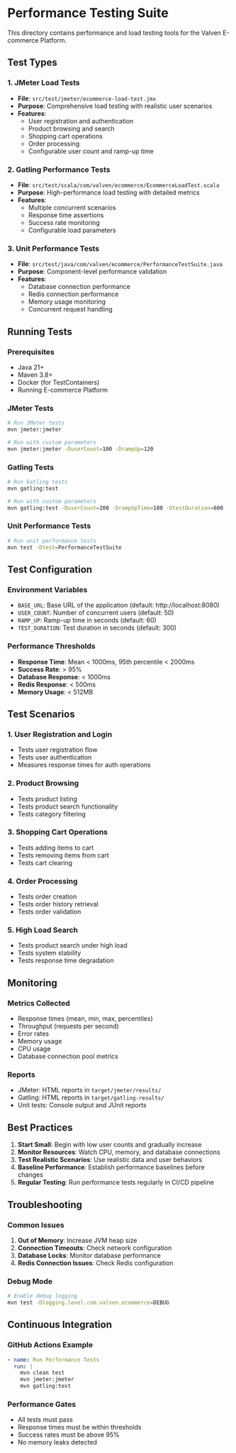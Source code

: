 # Performance Testing Suite

This directory contains performance and load testing tools for the Valven E-commerce Platform.

## Test Types

### 1. JMeter Load Tests
- **File**: `src/test/jmeter/ecommerce-load-test.jmx`
- **Purpose**: Comprehensive load testing with realistic user scenarios
- **Features**:
  - User registration and authentication
  - Product browsing and search
  - Shopping cart operations
  - Order processing
  - Configurable user count and ramp-up time

### 2. Gatling Performance Tests
- **File**: `src/test/scala/com/valven/ecommerce/EcommerceLoadTest.scala`
- **Purpose**: High-performance load testing with detailed metrics
- **Features**:
  - Multiple concurrent scenarios
  - Response time assertions
  - Success rate monitoring
  - Configurable load parameters

### 3. Unit Performance Tests
- **File**: `src/test/java/com/valven/ecommerce/PerformanceTestSuite.java`
- **Purpose**: Component-level performance validation
- **Features**:
  - Database connection performance
  - Redis connection performance
  - Memory usage monitoring
  - Concurrent request handling

## Running Tests

### Prerequisites
- Java 21+
- Maven 3.8+
- Docker (for TestContainers)
- Running E-commerce Platform

### JMeter Tests
```bash
# Run JMeter tests
mvn jmeter:jmeter

# Run with custom parameters
mvn jmeter:jmeter -DuserCount=100 -DrampUp=120
```

### Gatling Tests
```bash
# Run Gatling tests
mvn gatling:test

# Run with custom parameters
mvn gatling:test -DuserCount=200 -DrampUpTime=180 -DtestDuration=600
```

### Unit Performance Tests
```bash
# Run unit performance tests
mvn test -Dtest=PerformanceTestSuite
```

## Test Configuration

### Environment Variables
- `BASE_URL`: Base URL of the application (default: http://localhost:8080)
- `USER_COUNT`: Number of concurrent users (default: 50)
- `RAMP_UP`: Ramp-up time in seconds (default: 60)
- `TEST_DURATION`: Test duration in seconds (default: 300)

### Performance Thresholds
- **Response Time**: Mean < 1000ms, 95th percentile < 2000ms
- **Success Rate**: > 95%
- **Database Response**: < 1000ms
- **Redis Response**: < 500ms
- **Memory Usage**: < 512MB

## Test Scenarios

### 1. User Registration and Login
- Tests user registration flow
- Tests user authentication
- Measures response times for auth operations

### 2. Product Browsing
- Tests product listing
- Tests product search functionality
- Tests category filtering

### 3. Shopping Cart Operations
- Tests adding items to cart
- Tests removing items from cart
- Tests cart clearing

### 4. Order Processing
- Tests order creation
- Tests order history retrieval
- Tests order validation

### 5. High Load Search
- Tests product search under high load
- Tests system stability
- Tests response time degradation

## Monitoring

### Metrics Collected
- Response times (mean, min, max, percentiles)
- Throughput (requests per second)
- Error rates
- Memory usage
- CPU usage
- Database connection pool metrics

### Reports
- JMeter: HTML reports in `target/jmeter/results/`
- Gatling: HTML reports in `target/gatling-results/`
- Unit tests: Console output and JUnit reports

## Best Practices

1. **Start Small**: Begin with low user counts and gradually increase
2. **Monitor Resources**: Watch CPU, memory, and database connections
3. **Test Realistic Scenarios**: Use realistic data and user behaviors
4. **Baseline Performance**: Establish performance baselines before changes
5. **Regular Testing**: Run performance tests regularly in CI/CD pipeline

## Troubleshooting

### Common Issues
1. **Out of Memory**: Increase JVM heap size
2. **Connection Timeouts**: Check network configuration
3. **Database Locks**: Monitor database performance
4. **Redis Connection Issues**: Check Redis configuration

### Debug Mode
```bash
# Enable debug logging
mvn test -Dlogging.level.com.valven.ecommerce=DEBUG
```

## Continuous Integration

### GitHub Actions Example
```yaml
- name: Run Performance Tests
  run: |
    mvn clean test
    mvn jmeter:jmeter
    mvn gatling:test
```

### Performance Gates
- All tests must pass
- Response times must be within thresholds
- Success rates must be above 95%
- No memory leaks detected
